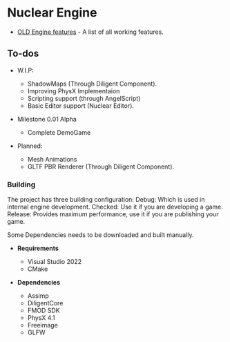 # Nuclear Engine

* [OLD Engine features](https://github.com/Zone-organization/Nuclear-Engine/blob/master/FEATURES.md) - A list of all working features.

## To-dos 
  - W.I.P:
    - ShadowMaps (Through Diligent Component).
	- Improving PhysX Implementaion
	- Scripting support (through AngelScript)
	- Basic Editor support (Nuclear Editor).

  - Milestone 0.01 Alpha
	- Complete DemoGame
	
  - Planned:
	- Mesh Animations
	- GLTF PBR Renderer (Through Diligent Component).

### Building
The project has three building configuration:
Debug: Which is used in internal engine development.
Checked: Use it if you are developing a game.
Release: Provides maximum performance, use it if you are publishing your game.

Some Dependencies needs to be downloaded and built manually.

- __Requirements__
  - Visual Studio 2022
  - CMake

- __Dependencies__
  - Assimp
  - DiligentCore
  - FMOD SDK
  - PhysX 4.1
  - Freeimage
  - GLFW 
  
  
  
  
  
  
  
  
  
  
  
  
  
  
  
  
  
  
  
  
  
  
  
  
  
  
